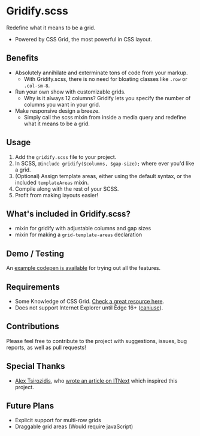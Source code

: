 # Gridify.scss
Redefine what it means to be a grid.
- Powered by CSS Grid, the most powerful in CSS layout.



<!-- 
Next steps for this project:

Make actual rows capability
- @include gridify(columns, gap, rows);
- How to deal with row height? auto, by content?
- To make the templateAreas function, save the starting and ending positions of each grid-area.

Polish up the testing codepen

Documentations

 -->



## Benefits
- Absolutely annihilate and exterminate tons of code from your markup.
    - With Gridify.scss, there is no need for bloating classes like `.row` or `.col-sm-8`.
- Run your own show with customizable grids.
    - Why is it always 12 columns? Gridify lets you specify the number of columns you want in your grid.
- Make responsive design a breeze.
    - Simply call the scss mixin from inside a media query and redefine what it means to be a grid.


## Usage
1. Add the `gridify.scss` file to your project.
2. In SCSS, `@include gridify($columns, $gap-size);` where ever you'd like a grid.
3. (Optional) Assign template areas, either using the default syntax, 
    or the included `templateAreas` mixin.
4. Compile along with the rest of your SCSS.
5. Profit from making layouts easier!

## What's included in Gridify.scss?
- mixin for gridify with adjustable columns and gap sizes
- mixin for making a `grid-template-areas` declaration

## Demo / Testing
An [example codepen is available](https://codepen.io/what-the-heck-julian/pen/eYYYMZX) for trying out all the features.


## Requirements
- Some Knowledge of CSS Grid. [Check a great resource here](https://css-tricks.com/snippets/css/complete-guide-grid/).
- Does not support Internet Explorer until Edge 16+ ([caniuse](https://caniuse.com/#search=grid-template-areas)).


## Contributions
Please feel free to contribute to the project with suggestions, issues, bug reports, as well as pull requests!


## Special Thanks
- [Alex Tsirozidis](https://itnext.io/@alexfirebrand), who [wrote an article on ITNext](https://itnext.io/stop-using-bootstrap-create-a-practical-css-grid-template-for-your-component-based-ui-da784d974cc7) which inspired this project.

## Future Plans
- Explicit support for multi-row grids
- Draggable grid areas (Would require javaScript)
